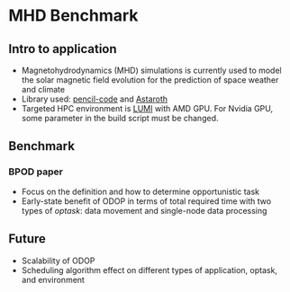 # MHD Benchmark

## Intro to application

- Magnetohydrodynamics (MHD) simulations is currently used to model the solar magnetic field evolution for the prediction of
  space weather and climate
- Library used: [pencil-code](https://github.com/pencil-code/pencil-code) and [Astaroth](https://bitbucket.org/jpekkila/astaroth)
- Targeted HPC environment is [LUMI](https://docs.lumi-supercomputer.eu/) with AMD GPU. For Nvidia GPU, some parameter in the build script must be changed.

## Benchmark

### BPOD paper

- Focus on the definition and how to determine opportunistic task
- Early-state benefit of ODOP in terms of total required time with two types of _optask_: data movement and single-node data processing

## Future

- Scalability of ODOP
- Scheduling algorithm effect on different types of application, optask, and environment
